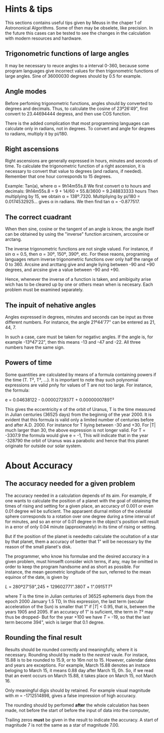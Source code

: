 # Hints & tips

This sections contains useful tips given by Meuss in the chaper 1 of Astrononical Algorithms. Some of then may be obselete, like precision. In the future this cases can be tested to see the changes in the calculation with modern resources and hardware.

## Trigonometric functions of large angles

It may be necessary to reuce angles to a interval 0-360, because some program languages give incorrect values for then trigonometric functions of large angles. Sine of 36000030 degrees should by 0.5 for example.

## Angle modes

Before perfoming trigonometric functions, angles should by converted to degrees and decimals. Thus, to calculate the cosine of 23º26'49", first convert to 23.44694444 degress, and then use COS function.

There is the added complication that most programming languages can calculate only in radians, not in degrees. To convert and angle for degrees to radians, multiply it by pi/180.

## Right ascensions

Right ascensions are generally expressed in hours, minutes and seconds of time. To calculate the trigonometric function of a right ascension, it is necessary to convert that value to degrees (and radians, if needed).
Remember that one hour corresponds to 15 degrees.

Example: Tan(a), where α = 9h14m55s.8
We first convert α to hours and decimals:
9h14m55s.8 = 9 + 14/60 + 55.8/3600 = 9.248833333 hours
Then multiplying by 15, we obtain α = 138º.7320.
Multipliying by pi/180 = 0.0174532925... gives α in radians. We then find tan α = -0.877517.

## The correct cuadrant

When then sine, cosine or the tangent of an angle is know, the angle itself can be obtained by using the "inverse" function arcsinem, arccosine or arctang.

The inverse trigonometric functions are not single valued. For instance, if sin α = 0.5, then α = 30º, 150º, 390º, etc. For these reaons, programing languages return inverse trigonometric functions over only half the range of 0 to 360. Arcsine and arcttang give and angle liying between -90 and +90 degrees, and arcsine give a value between -90 and +90.

Hence, whenever the inverse of a function is taken, and amibiguity arise wich has to be cleared up by one or others mean when is necesary. Each problem must be examined separately.

## The inpuit of nehative angles

Angles expressed in degrees, minutes and seconds can be input as three different numbers. For instance, the angle 21º44'77" can be entered as 21, 44, 7.

In such a case, care must be taken for negativc angles. If the angle is, for example -13º47'22", then this means -13 and -47 and -22. All three numbers have the same sign.

## Powers of time

Some quantities are calculated by means of a formula containing powers if the time (T. T², T³, ...). It is important to note thay such polynomial expressions are valid pnñy for values of T are not too large. For instance, the formula:

e = 0.04638122 - 0.0000272937T + 0.0000000789T²

This gives the eccentricity e of the orbit of Uranus, T is the time measured in Julian centuries (36525 days) from the beginnig of the year 2000. It is evident that this formula is valid only a limited number of centuries before and after A.D. 2000. For instance for T liying between -30 and +30. For |T| much larger than 30, the above expression is not longer valid. For T = -3307.9 the formula would give e = -1, This will indicate that in the year -328790 the orbit of Uranus was a parabolic and hence that this planet originate for outside our solar system.

# About Accuracy

## The accuracy needed for a given problem

The accuracy needed in a calculation depends of its aim. For example, if one wants to calculate the position of a planet with the goal of obtaining the times of rising and setting for a given place, an accuracy of 0.001 or even 0.01 degree wil be suficient. The apparaent diurnal mition of the celestial sphere corresponds to a rotation over one degree during a time interval of for minutes, and so an error of 0.01 degree in the object's position will result in a error of only 0.04 minute (approximately) in its time of rising or setting.

But if the position of the planet is neededto calculate the ocultation of a star by that planet, them a accuracy of better that 1" will be necessary by the reason of the small planet's disk.

The programmer, who know his formulae and the desired accuracy in a given problem, must himselft consider wich terms, if any, may be omitted in order to keep the program handsome and as short as possible. For instance, the mean geometric longitude of the sun, referred to the mean equinox of the date, is given by

_L_ = 280º27'59",245 + 129602771".380*T* + 1".0915T*T*²

where _T_ is the time in Julian centuries of 36525 ephemeris days from the epoch 2000 January 1.5 TD, In this expression, the last term (secular acceleration of the Sun) is smaller that 1" if |_T_| < 0.95, that is, between the years 1905 and 2095. If an accuracy of 1" is suficient, tthe term in *T*² may thus be dropped- But for the year +100 we have _T_ = -19, so that the last term become 394", wich is larger that 0.1 degree.

## Rounding the final result

Results should be rounded correctly and meaningfully, where it is necessary. Rounding should by made to the _nearest_ vaule. For instace, 15.88 is to be rounded to 15.9, or to 16m not to 15. However, calendar dates and years are exceptions. For example, March 15.88 denotes an instace beloging to March 15, it means 0.88 day after March 15, 0h. So, if we read that an event occurs on March 15.88, it takes place on March 15, not March 16.

Only meaningful digis should by retained. For example visual magnitude with _m_ = -1712514898, gives a false impression of high accuracy.

The rounding should by perfomed **after** the whole calculation has been made, not before the start of before the input of data into the computer,

Trailing zeros **must** be given in the result to indicate the accuracy. A start of magnitude 7 is not the same as a star of magnitude 7.00.
